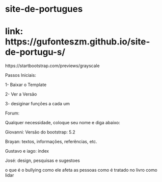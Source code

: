 # site-de-portugues
<h1> link: https://gufonteszm.github.io/site-de-portugu-s/ </h1>
https://startbootstrap.com/previews/grayscale

Passos Iniciais:

1- Baixar o Template

2- Ver a Versão

3- desiginar funções a cada um


Forum:

Qualquer necessidade, coloque seu nome e diga abaixo:

Giovanni: Versão do bootstrap: 5.2

Brayan: textos, informações, referências, etc.

Gustavo e iago: índex

José: design, pesquisas e sugestoes


o que é o bullying
como ele afeta as pessoas
como é tratado no livro
como lidar
